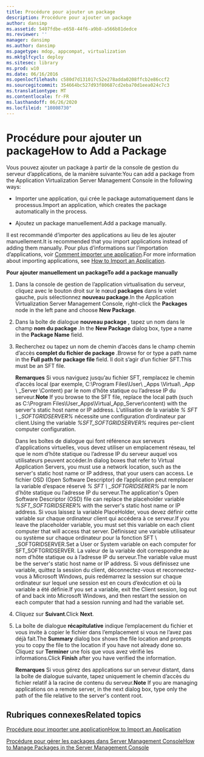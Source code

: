 ```yaml
---
title: Procédure pour ajouter un package
description: Procédure pour ajouter un package
author: dansimp
ms.assetid: 5407fdbe-e658-44f6-a9b8-a566b81dedce
ms.reviewer: ''
manager: dansimp
ms.author: dansimp
ms.pagetype: mdop, appcompat, virtualization
ms.mktglfcycl: deploy
ms.sitesec: library
ms.prod: w10
ms.date: 06/16/2016
ms.openlocfilehash: c580d7d131017c52e278adda0208ffcb2e86ccf2
ms.sourcegitcommit: 354664bc527d93f80687cd2eba70d1eea024c7c3
ms.translationtype: MT
ms.contentlocale: fr-FR
ms.lasthandoff: 06/26/2020
ms.locfileid: "10808730"
---
```

# <span data-ttu-id="d2994-103">Procédure pour ajouter un package</span><span class="sxs-lookup"><span data-stu-id="d2994-103">How to Add a Package</span></span>


<span data-ttu-id="d2994-104">Vous pouvez ajouter un package à partir de la console de gestion du serveur d’applications, de la manière suivante:</span><span class="sxs-lookup"><span data-stu-id="d2994-104">You can add a package from the Application Virtualization Server Management Console in the following ways:</span></span>

-   <span data-ttu-id="d2994-105">Importer une application, qui crée le package automatiquement dans le processus.</span><span class="sxs-lookup"><span data-stu-id="d2994-105">Import an application, which creates the package automatically in the process.</span></span>

-   <span data-ttu-id="d2994-106">Ajoutez un package manuellement.</span><span class="sxs-lookup"><span data-stu-id="d2994-106">Add a package manually.</span></span>

<span data-ttu-id="d2994-107">Il est recommandé d’importer des applications au lieu de les ajouter manuellement.</span><span class="sxs-lookup"><span data-stu-id="d2994-107">It is recommended that you import applications instead of adding them manually.</span></span> <span data-ttu-id="d2994-108">Pour plus d’informations sur l’importation d’applications, voir [Comment importer une application](how-to-import-an-applicationserver.md).</span><span class="sxs-lookup"><span data-stu-id="d2994-108">For more information about importing applications, see [How to Import an Application](how-to-import-an-applicationserver.md).</span></span>

**<span data-ttu-id="d2994-109">Pour ajouter manuellement un package</span><span class="sxs-lookup"><span data-stu-id="d2994-109">To add a package manually</span></span>**

1.  <span data-ttu-id="d2994-110">Dans la console de gestion de l’application virtualisation du serveur, cliquez avec le bouton droit sur le nœud **packages** dans le volet gauche, puis sélectionnez **nouveau package**.</span><span class="sxs-lookup"><span data-stu-id="d2994-110">In the Application Virtualization Server Management Console, right-click the **Packages** node in the left pane and choose **New Package**.</span></span>

2.  <span data-ttu-id="d2994-111">Dans la boîte de dialogue **nouveau package** , tapez un nom dans le champ **nom du package** .</span><span class="sxs-lookup"><span data-stu-id="d2994-111">In the **New Package** dialog box, type a name in the **Package Name** field.</span></span>

3.  <span data-ttu-id="d2994-112">Recherchez ou tapez un nom de chemin d’accès dans le champ chemin d’accès **complet du fichier de package** .</span><span class="sxs-lookup"><span data-stu-id="d2994-112">Browse for or type a path name in the **Full path for package file** field.</span></span> <span data-ttu-id="d2994-113">Il doit s’agir d’un fichier SFT.</span><span class="sxs-lookup"><span data-stu-id="d2994-113">This must be an SFT file.</span></span>

    <span data-ttu-id="d2994-114">**Remarques**  Si vous naviguez jusqu’au fichier SFT, remplacez le chemin d’accès local (par exemple, C:\\Program Files\\User\ _Apps \\Virtual\ _App \ _Server \\Content) par le nom d’hôte statique ou l’adresse IP du serveur.</span><span class="sxs-lookup"><span data-stu-id="d2994-114">**Note** If you browse to the SFT file, replace the local path (such as C:\\Program Files\\User\_Apps\\Virtual\_App\_Server\\content) with the server's static host name or IP address.</span></span> <span data-ttu-id="d2994-115">L’utilisation de la variable *% SFT \ _SOFTGRIDSERVER%* nécessite une configuration d’ordinateur par client.</span><span class="sxs-lookup"><span data-stu-id="d2994-115">Using the variable *%SFT\_SOFTGRIDSERVER%* requires per-client computer configuration.</span></span>

    <span data-ttu-id="d2994-116">Dans les boîtes de dialogue qui font référence aux serveurs d’applications virtuelles, vous devez utiliser un emplacement réseau, tel que le nom d’hôte statique ou l’adresse IP du serveur auquel vos utilisateurs peuvent accéder.</span><span class="sxs-lookup"><span data-stu-id="d2994-116">In dialog boxes that refer to Virtual Application Servers, you must use a network location, such as the server's static host name or IP address, that your users can access.</span></span> <span data-ttu-id="d2994-117">Le fichier OSD (Open Software Descriptor) de l’application peut remplacer la variable d’espace réservé *% SFT \ _SOFTGRIDSERER%* par le nom d’hôte statique ou l’adresse IP du serveur.</span><span class="sxs-lookup"><span data-stu-id="d2994-117">The application's Open Software Descriptor (OSD) file can replace the placeholder variable *%SFT\_SOFTGRIDSERER%* with the server's static host name or IP address.</span></span> <span data-ttu-id="d2994-118">Si vous laissez la variable PlaceHolder, vous devez définir cette variable sur chaque ordinateur client qui accédera à ce serveur.</span><span class="sxs-lookup"><span data-stu-id="d2994-118">If you leave the placeholder variable, you must set this variable on each client computer that will access that server.</span></span> <span data-ttu-id="d2994-119">Définissez une variable utilisateur ou système sur chaque ordinateur pour la fonction SFT \ _SOFTGRIDSERVER.</span><span class="sxs-lookup"><span data-stu-id="d2994-119">Set a User or System variable on each computer for SFT\_SOFTGRIDSERVER.</span></span> <span data-ttu-id="d2994-120">La valeur de la variable doit correspondre au nom d’hôte statique ou à l’adresse IP du serveur.</span><span class="sxs-lookup"><span data-stu-id="d2994-120">The variable value must be the server's static host name or IP address.</span></span> <span data-ttu-id="d2994-121">Si vous définissez une variable, quittez la session du client, déconnectez-vous et reconnectez-vous à Microsoft Windows, puis redémarrez la session sur chaque ordinateur sur lequel une session est en cours d’exécution et où la variable a été définie.</span><span class="sxs-lookup"><span data-stu-id="d2994-121">If you set a variable, exit the Client session, log out of and back into Microsoft Windows, and then restart the session on each computer that had a session running and had the variable set.</span></span>

     

4.  <span data-ttu-id="d2994-122">Cliquez sur **Suivant**.</span><span class="sxs-lookup"><span data-stu-id="d2994-122">Click **Next**.</span></span>

5.  <span data-ttu-id="d2994-123">La boîte de dialogue **récapitulative** indique l’emplacement du fichier et vous invite à copier le fichier dans l’emplacement si vous ne l’avez pas déjà fait.</span><span class="sxs-lookup"><span data-stu-id="d2994-123">The **Summary** dialog box shows the file location and prompts you to copy the file to the location if you have not already done so.</span></span> <span data-ttu-id="d2994-124">Cliquez sur **Terminer** une fois que vous avez vérifié les informations.</span><span class="sxs-lookup"><span data-stu-id="d2994-124">Click **Finish** after you have verified the information.</span></span>

    <span data-ttu-id="d2994-125">**Remarques**  Si vous gérez des applications sur un serveur distant, dans la boîte de dialogue suivante, tapez uniquement le chemin d’accès du fichier relatif à la racine de contenu du serveur.</span><span class="sxs-lookup"><span data-stu-id="d2994-125">**Note** If you are managing applications on a remote server, in the next dialog box, type only the path of the file relative to the server's content root.</span></span>

     

## <span data-ttu-id="d2994-126">Rubriques connexes</span><span class="sxs-lookup"><span data-stu-id="d2994-126">Related topics</span></span>


[<span data-ttu-id="d2994-127">Procédure pour importer une application</span><span class="sxs-lookup"><span data-stu-id="d2994-127">How to Import an Application</span></span>](how-to-import-an-applicationserver.md)

[<span data-ttu-id="d2994-128">Procédure pour gérer les packages dans Server Management Console</span><span class="sxs-lookup"><span data-stu-id="d2994-128">How to Manage Packages in the Server Management Console</span></span>](how-to-manage-packages-in-the-server-management-console.md)

 

 





